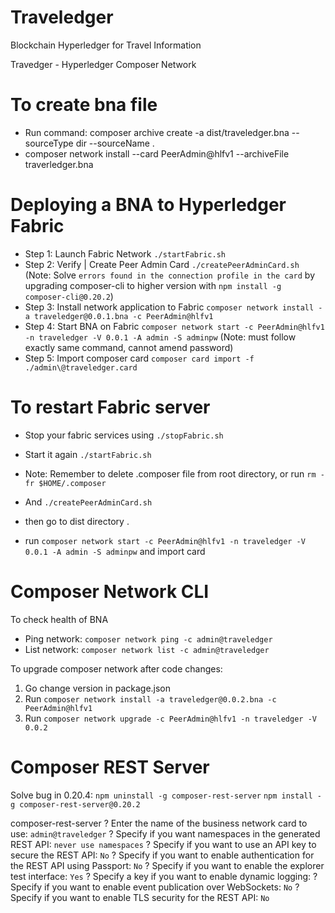 # Traveledger

Blockchain Hyperledger for Travel Information

Travedger - Hyperledger Composer Network

# To create bna file
- Run command: composer archive create -a dist/traveledger.bna --sourceType dir --sourceName .
- composer network install --card PeerAdmin@hlfv1 --archiveFile traverledger.bna

# Deploying a BNA to Hyperledger Fabric
- Step 1: Launch Fabric Network
`./startFabric.sh`
- Step 2: Verify | Create Peer Admin Card
`./createPeerAdminCard.sh`
(Note: Solve `errors found in the connection profile in the card` by upgrading composer-cli to higher version with `npm install -g composer-cli@0.20.2`)
- Step 3: Install network application to Fabric
`composer network install -a traveledger@0.0.1.bna -c PeerAdmin@hlfv1`
- Step 4: Start BNA on Fabric
`composer network start -c PeerAdmin@hlfv1 -n traveledger -V 0.0.1 -A admin -S adminpw`
(Note: must follow exactly same command, cannot amend password)
- Step 5: Import composer card
`composer card import -f ./admin\@traveledger.card`

# To restart Fabric server
- Stop your fabric services using `./stopFabric.sh`
- Start it again `./startFabric.sh` 
- Note: Remember to delete .composer file from root directory, or run `rm -fr $HOME/.composer`
- And `./createPeerAdminCard.sh`

- then go to dist directory . 
- run `composer network start -c PeerAdmin@hlfv1 -n traveledger -V 0.0.1 -A admin -S adminpw` and import card

# Composer Network CLI

To check health of BNA
- Ping network: `composer network ping -c admin@traveledger`
- List network: `composer network list -c admin@traveledger`

To upgrade composer network after code changes:
1. Go change version in package.json
2. Run `composer network install -a traveledger@0.0.2.bna -c PeerAdmin@hlfv1`
3. Run `composer network upgrade -c PeerAdmin@hlfv1 -n traveledger -V 0.0.2`

# Composer REST Server
Solve bug in 0.20.4:
`npm uninstall -g composer-rest-server`
`npm install -g composer-rest-server@0.20.2`

composer-rest-server
? Enter the name of the business network card to use: `admin@traveledger`
? Specify if you want namespaces in the generated REST API: `never use namespaces`
? Specify if you want to use an API key to secure the REST API: `No`
? Specify if you want to enable authentication for the REST API using Passport: `No`
? Specify if you want to enable the explorer test interface: `Yes`
? Specify a key if you want to enable dynamic logging:
? Specify if you want to enable event publication over WebSockets: `No`
? Specify if you want to enable TLS security for the REST API: `No`